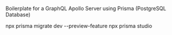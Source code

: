 Boilerplate for a GraphQL Apollo Server using Prisma (PostgreSQL Database)

npx prisma migrate dev --preview-feature
npx prisma studio
